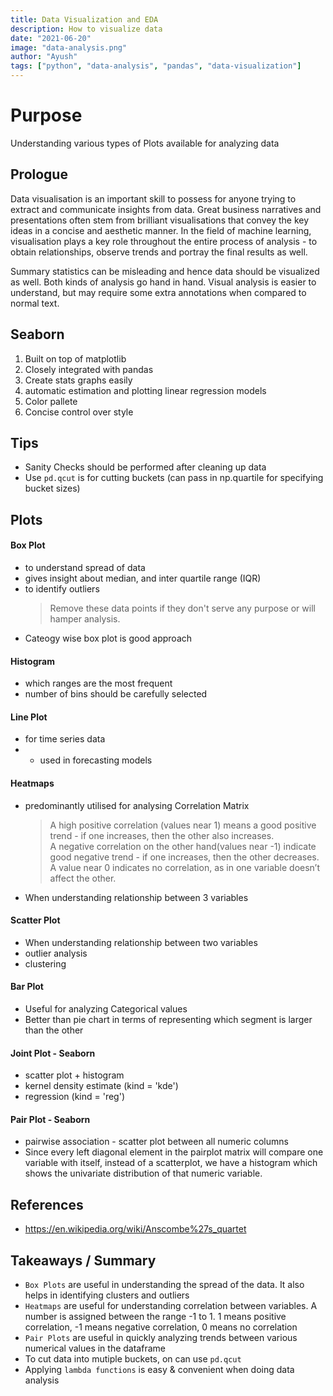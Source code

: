 ```yaml
---
title: Data Visualization and EDA
description: How to visualize data
date: "2021-06-20"
image: "data-analysis.png"
author: "Ayush"
tags: ["python", "data-analysis", "pandas", "data-visualization"]
---
```


# Purpose
Understanding various types of Plots available for analyzing data

## Prologue
Data visualisation is an important skill to possess for anyone trying to extract and communicate insights from data. Great business narratives and presentations often stem from brilliant visualisations that convey the key ideas in a concise and aesthetic manner. In the field of machine learning, visualisation plays a key role throughout the entire process of analysis - to obtain relationships, observe trends and portray the final results as well. 

Summary statistics can be misleading and hence data should be visualized as well. Both kinds of analysis go hand in hand. Visual analysis is easier to understand, but may require some extra annotations when compared to normal text.

## Seaborn
1. Built on top of matplotlib
1. Closely integrated with pandas
1. Create stats graphs easily
1. automatic estimation and plotting linear regression models
1. Color pallete
1. Concise control over style

## Tips
- Sanity Checks should be performed after cleaning up data
- Use `pd.qcut` is for cutting buckets (can pass in np.quartile for specifying bucket sizes)

## Plots

#### Box Plot
- to understand spread of data
- gives insight about median, and inter quartile range (IQR)
- to identify outliers
  >Remove these data points if they don't serve any purpose or will hamper analysis.
- Cateogy wise box plot is good approach

#### Histogram
- which ranges are the most frequent
- number of bins should be carefully selected

#### Line Plot
- for time series data 
- - used in forecasting models

#### Heatmaps
- predominantly utilised for analysing Correlation Matrix
  > A high positive correlation (values near 1) means a good positive trend - if one increases, then the other also increases.  
  > A negative correlation on the other hand(values near -1) indicate good negative trend - if one increases, then the other decreases.  
  > A value near 0 indicates no correlation, as in one variable doesn’t affect the other. 
- When understanding relationship between 3 variables

#### Scatter Plot
- When understanding relationship between two variables 
- outlier analysis
- clustering

#### Bar Plot
- Useful for analyzing Categorical values
- Better than pie chart in terms of representing which segment is larger than the other

#### Joint Plot - Seaborn
- scatter plot + histogram
- kernel density estimate (kind = 'kde')
- regression (kind = 'reg')

#### Pair Plot - Seaborn
- pairwise association - scatter plot between all numeric columns
- Since every left diagonal element in the pairplot matrix will compare one variable with itself, instead of a scatterplot, we have a histogram which shows the univariate distribution of that numeric variable.

## References
- https://en.wikipedia.org/wiki/Anscombe%27s_quartet

## Takeaways / Summary
- `Box Plots` are useful in understanding the spread of the data. It also helps in identifying clusters and outliers
- `Heatmaps` are useful for understanding correlation between variables. A number is assigned between the range -1 to 1. 1 means positive correlation, -1 means negative correlation, 0 means no correlation
- `Pair Plots` are useful in quickly analyzing trends between various numerical values in the dataframe
- To cut data into mutiple buckets, on can use `pd.qcut`
- Applying `lambda functions` is easy & convenient when doing data analysis
